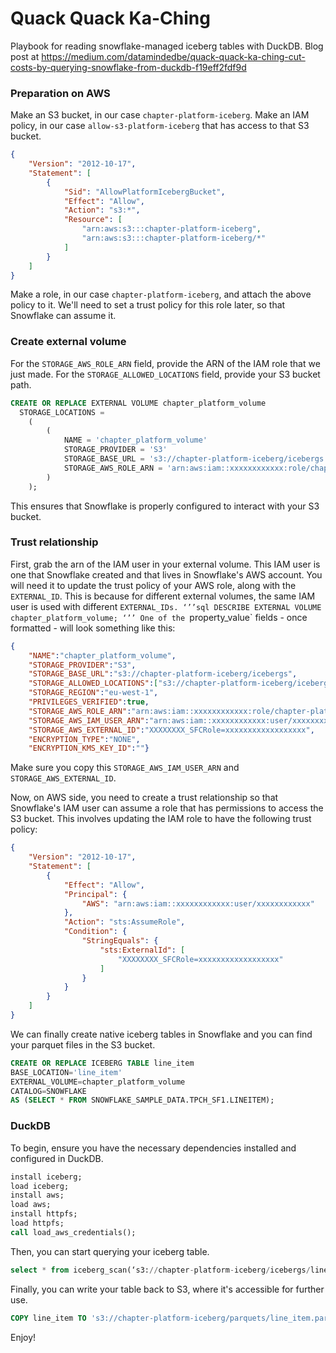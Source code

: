 # Quack Quack Ka-Ching
Playbook for reading snowflake-managed iceberg tables with DuckDB.
Blog post at https://medium.com/datamindedbe/quack-quack-ka-ching-cut-costs-by-querying-snowflake-from-duckdb-f19eff2fdf9d

### Preparation on AWS
Make an S3 bucket, in our case `chapter-platform-iceberg`.
Make an IAM policy, in our case `allow-s3-platform-iceberg` that has access to that S3 bucket.
```json
{
	"Version": "2012-10-17",
	"Statement": [
		{
			"Sid": "AllowPlatformIcebergBucket",
			"Effect": "Allow",
			"Action": "s3:*",
			"Resource": [
				"arn:aws:s3:::chapter-platform-iceberg",
				"arn:aws:s3:::chapter-platform-iceberg/*"
			]
		}
	]
}
```
Make a role, in our case `chapter-platform-iceberg`, and attach the above policy to it.
We'll need to set a trust policy for this role later, so that Snowflake can assume it.

### Create external volume
For the `STORAGE_AWS_ROLE_ARN` field, provide the ARN of the IAM role that we just made.
For the `STORAGE_ALLOWED_LOCATIONS` field, provide your S3 bucket path.
```sql
CREATE OR REPLACE EXTERNAL VOLUME chapter_platform_volume
  STORAGE_LOCATIONS =
  	(
    	(
        	NAME = 'chapter_platform_volume'
        	STORAGE_PROVIDER = 'S3'
        	STORAGE_BASE_URL = 's3://chapter-platform-iceberg/icebergs'
        	STORAGE_AWS_ROLE_ARN = 'arn:aws:iam::xxxxxxxxxxxx:role/chapter-platform-iceberg'
    	)
  	);
```
This ensures that Snowflake is properly configured to interact with your S3 bucket.

### Trust relationship
First, grab the arn of the IAM user in your external volume.
This IAM user is one that Snowflake created and that lives in Snowflake's AWS account.
You will need it to update the trust policy of your AWS role, along with the `EXTERNAL_ID`.
This is because for different external volumes, the same IAM user is used with different `EXTERNAL_IDs.
‘’’sql
DESCRIBE EXTERNAL VOLUME chapter_platform_volume;
‘’’
One of the `property_value` fields - once formatted - will look something like this:
```json
{
    "NAME":"chapter_platform_volume",
    "STORAGE_PROVIDER":"S3",
    "STORAGE_BASE_URL":"s3://chapter-platform-iceberg/icebergs",
    "STORAGE_ALLOWED_LOCATIONS":["s3://chapter-platform-iceberg/icebergs*"],
    "STORAGE_REGION":"eu-west-1",
    "PRIVILEGES_VERIFIED":true,
    "STORAGE_AWS_ROLE_ARN":"arn:aws:iam::xxxxxxxxxxxx:role/chapter-platform-snowflake",
    "STORAGE_AWS_IAM_USER_ARN":"arn:aws:iam::xxxxxxxxxxxx:user/xxxxxxxxxxxx",
    "STORAGE_AWS_EXTERNAL_ID":"XXXXXXXX_SFCRole=xxxxxxxxxxxxxxxxxx",
    "ENCRYPTION_TYPE":"NONE",
    "ENCRYPTION_KMS_KEY_ID":""}
```
Make sure you copy this `STORAGE_AWS_IAM_USER_ARN` and `STORAGE_AWS_EXTERNAL_ID`.

Now, on AWS side, you need to create a trust relationship so that Snowflake's IAM user can assume a role that has permissions to access the S3 bucket.
This involves updating the IAM role to have the following trust policy:
```json
{
	"Version": "2012-10-17",
	"Statement": [
    	{
        	"Effect": "Allow",
        	"Principal": {
            	"AWS": "arn:aws:iam::xxxxxxxxxxxx:user/xxxxxxxxxxxx"
        	},
        	"Action": "sts:AssumeRole",
        	"Condition": {
            	"StringEquals": {
                	"sts:ExternalId": [
                    	"XXXXXXXX_SFCRole=xxxxxxxxxxxxxxxxxx"
                	]
            	}
        	}
        }
    ]
}
```

We can finally create native iceberg tables in Snowflake and you can find your parquet files in the S3 bucket.
```sql
CREATE OR REPLACE ICEBERG TABLE line_item
BASE_LOCATION='line_item'
EXTERNAL_VOLUME=chapter_platform_volume
CATALOG=SNOWFLAKE
AS (SELECT * FROM SNOWFLAKE_SAMPLE_DATA.TPCH_SF1.LINEITEM);
```

### DuckDB
To begin, ensure you have the necessary dependencies installed and configured in DuckDB.

```sql
install iceberg;
load iceberg;
install aws;
load aws;
install httpfs;
load httpfs;
call load_aws_credentials();
```

Then, you can start querying your iceberg table.
```sql
select * from iceberg_scan(‘s3://chapter-platform-iceberg/icebergs/line_item’);
```

Finally, you can write your table back to S3, where it's accessible for further use.
```sql
COPY line_item TO 's3://chapter-platform-iceberg/parquets/line_item.parquet';
```

Enjoy!
